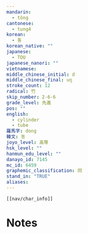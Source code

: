 ```yaml
---
mandarin:
  - tǒng
cantonese:
  - tung4
korean:
  - 통
korean_native: ""
japanese:
  - TOU
japanese_nanori: ""
vietnamese:
middle_chinese_initial: d
middle_chinese_final: uŋ
stroke_count: 12
radical: 竹
skip_number: 2-6-6
grade_level: 先進
pos: ""
english:
  - cylinder
  - tube
羅馬字: dong
韓文: 동
joyo_level: 高等
hsk_level: ""
hanmun_edu_level: ""
danayo_id: 7145
mc_id: 6459
graphemic_classification: 同
stand_in: "TRUE"
aliases:
---
```

```meta-bind-embed
[[nav/char_info]]
```

# Notes
